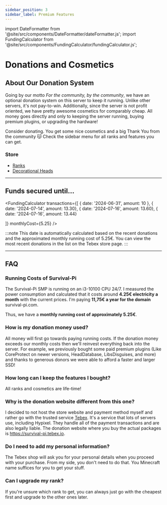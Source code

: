 ```yaml
---
sidebar_position: 3
sidebar_label: Premium Features
---
```


import DateFormatter from '@site/src/components/DateFormatter/dateFormatter.js';
import FundingCalculator from '@site/src/components/FundingCalculator/fundingCalculator.js';

# Donations and Cosmetics

## About Our Donation System

Going by our motto *For the community, by the community*, we have an optional donation system on this server to keep it running. Unlike other servers, it's not pay-to-win. Additionally, since the server is not profit oriented, we have pretty awesome cosmetics for comparably cheap. All money goes directly and only to keeping the server running, buying premium plugins, or upgrading the hardware! 

Consider donating. You get some nice cosmetics and a big Thank You from the community 😽 Check the sidebar menu for all ranks and features you can get.

### Store
- [Ranks](Ranks/ranks.md)
- [Decorational Heads](Heads/heads.md)

---

## Funds secured until...

<!--- The first date is an initial date that I put in based on calculations that funding would end at August 28 but I don't have all of the previous transactions to put into the list. So I just added that "fake" transaction to go to Aug 28.-->
<FundingCalculator
  transactions={[
    { date: '2024-06-31', amount: 10 },
    { date: '2024-07-14', amount: 13.30},
    { date: '2024-07-16', amount: 13.60},
    { date: '2024-07-16', amount: 13.44}

  ]}
  monthlyCost={5.25}
/>

:::note
This date is automatically calculated based on the recent donations and the approximated monthly running cost of 5.25€. You can view the most recent donations in the list on the Tebex store page.
:::

---

## FAQ

### Running Costs of Survival-Pi

The Survival-Pi SMP is running on an i3-10100 CPU 24/7. I measured the power consumption and calculated that it costs around **4.25€ electricity a month** with the current prices. I'm paying **11,75€ a year for the domain** survival-pi.com.

Thus, we have a **monthly running cost of approximately 5.25€**.

### How is my donation money used? 

All money will first go towards paying running costs. If the donation money exceeds our monthly costs then we'll reinvest everything back into the server. For example, we previously bought some paid premium plugins (Like CoreProtect on newer versions, HeadDatabase, LibsDisguises, and more) and thanks to generous donors we were able to afford a faster and larger SSD!

### How long can I keep the features I bought?

All ranks and cosmetics are life-time!

### Why is the donation website different from this one?

I decided to not host the store website and payment method myself and rather go with the trusted service [Tebex](pagename://https://www.tebex.io/). It's a service that lots of servers use, including Hypixel. They handle all of the payment transactions and are also legally liable. The donation website where you buy the actual packages is https://survival-pi.tebex.io.

### Do I need to add my personal information?

The Tebex shop will ask you for your personal details when you proceed with your purchase. From my side, you don't need to do that. You Minecraft name suffices for you to get your stuff.

### Can I upgrade my rank?

If you're unsure which rank to get, you can always just go with the cheapest first and upgrade to the other ones later.